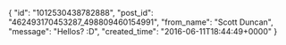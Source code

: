  {
   "id": "1012530438782888",
   "post_id": "462493170453287_498809460154991",
   "from_name": "Scott Duncan",
   "message": "Hellos? :D",
   "created_time": "2016-06-11T18:44:49+0000"
 }
